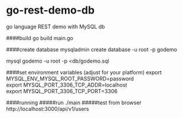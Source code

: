 # go-rest-demo-db
go language REST demo with MySQL db

####build
go build main.go

####create database
mysqladmin create database -u root -p godemo

mysql godemo -u root -p <db/godemo.sql

####set environment variables (adjust for your platform)
export MYSQL_ENV_MYSQL_ROOT_PASSWORD=password  
export MYSQL_PORT_3306_TCP_ADDR=localhost  
export MYSQL_PORT_3306_TCP_PORT=3306

####running
#####run
./main
#####test from browser
http://localhost:3000/api/v1/users
